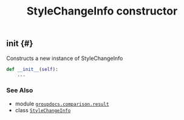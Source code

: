 ﻿---
title: StyleChangeInfo constructor
second_title: GroupDocs.Comparison for Python via .NET API References
description: 
type: docs
url: /python-net/groupdocs.comparison.result/stylechangeinfo/__init__/
is_root: false
weight: 10
---

## __init__ {#}

Constructs a new instance of StyleChangeInfo



```python
def __init__(self):
    ...
```





### See Also
* module [`groupdocs.comparison.result`](../../)
* class [`StyleChangeInfo`](/comparison/python-net/groupdocs.comparison.result/stylechangeinfo)
